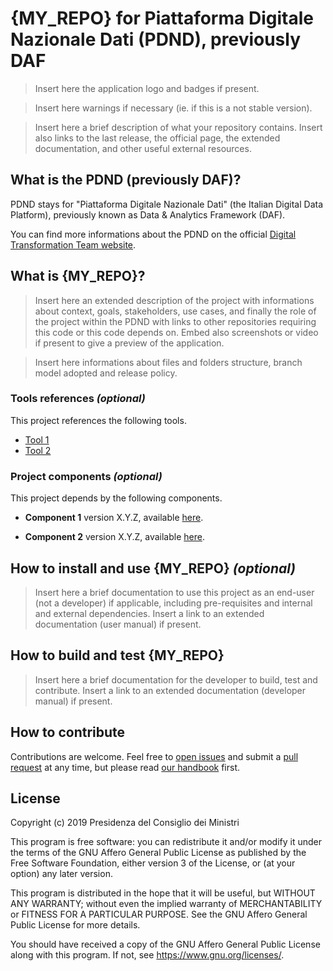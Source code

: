 # {MY_REPO} for Piattaforma Digitale Nazionale Dati (PDND), previously DAF

> Insert here the application logo and badges if present.

> Insert here warnings if necessary (ie. if this is a not stable version).

> Insert here a brief description of what your repository contains. Insert also links to the last release, the official page, the extended documentation, and other useful external resources.

## What is the PDND (previously DAF)?

PDND stays for "Piattaforma Digitale Nazionale Dati" (the Italian Digital Data Platform), previously known as Data & Analytics Framework (DAF).

You can find more informations about the PDND on the official [Digital Transformation Team website](https://teamdigitale.governo.it/it/projects/daf.htm).

## What is {MY_REPO}?

> Insert here an extended description of the project with informations about context, goals, stakeholders, use cases, and finally the role of the project within the PDND with links to other repositories requiring this code or this code depends on. Embed also screenshots or video if present to give a preview of the application.

> Insert here informations about files and folders structure, branch model adopted and release policy.

### Tools references *(optional)*

This project references the following tools.

* [Tool 1](https://link-to-tool-1.com/)
* [Tool 2](https://link-to-tool-2.com/)

### Project components *(optional)*

This project depends by the following components.

* **Component 1** version X.Y.Z, available [here](https://link-to-your-external-component).

* **Component 2** version X.Y.Z, available [here](https://link-to-your-external-component).

## How to install and use {MY_REPO} *(optional)*

> Insert here a brief documentation to use this project as an end-user (not a developer) if applicable, including pre-requisites and internal and external dependencies. Insert a link to an extended documentation (user manual) if present.

## How to build and test {MY_REPO}

> Insert here a brief documentation for the developer to build, test and contribute. Insert a link to an extended documentation (developer manual) if present.

## How to contribute

Contributions are welcome. Feel free to [open issues](./issues) and submit a [pull request](./pulls) at any time, but please read [our handbook](https://github.com/teamdigitale/pdnd-handbook) first.

## License

Copyright (c) 2019 Presidenza del Consiglio dei Ministri

This program is free software: you can redistribute it and/or modify it under the terms of the GNU Affero General Public License as published by the Free Software Foundation, either version 3 of the License, or (at your option) any later version.

This program is distributed in the hope that it will be useful, but WITHOUT ANY WARRANTY; without even the implied warranty of MERCHANTABILITY or FITNESS FOR A PARTICULAR PURPOSE. See the GNU Affero General Public License for more details.

You should have received a copy of the GNU Affero General Public License along with this program.  If not, see <https://www.gnu.org/licenses/>.
